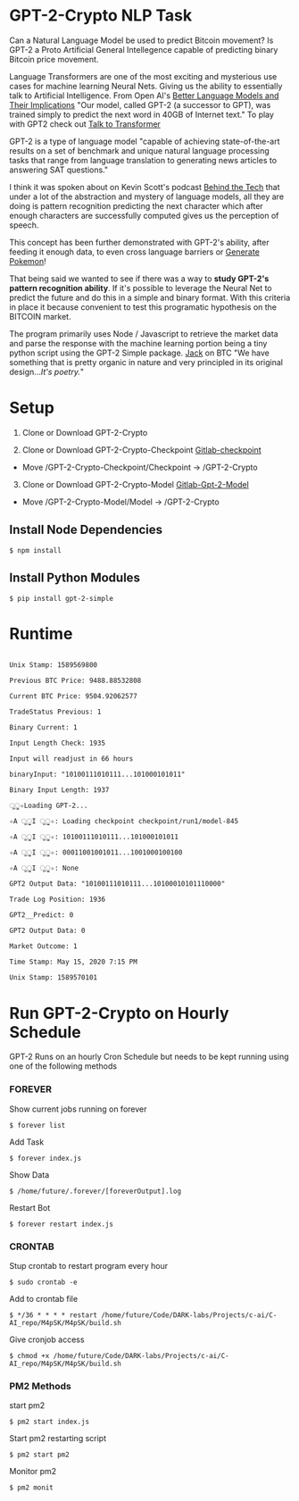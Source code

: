 # GPT-2-Crypto NLP Task
Can a Natural Language Model be used to predict Bitcoin movement? Is GPT-2 a Proto Artificial General Intellegence capable of predicting binary Bitcoin price movement.

Language Transformers are one of the most exciting and mysterious use cases for machine learning Neural Nets. Giving us the ability to essentially talk to Artificial Intelligence. From Open AI's [Better Language Models and Their Implications](https://openai.com/blog/better-language-models/ "Better Language Models and Their Implications") "Our model, called GPT-2 (a successor to GPT), was trained simply to predict the next word in 40GB of Internet text." To play with GPT2 check out [Talk to Transformer](https://talktotransformer.com/ "Talk to Transformer")

GPT-2 is a type of language model "capable of achieving state-of-the-art results on a set of benchmark and unique natural language processing tasks that range from language translation to generating news articles to answering SAT questions."


I think it was spoken about on Kevin Scott's podcast [Behind the Tech](https://www.microsoft.com/en-us/behind-the-tech "Behind the Tech") that under a lot of the abstraction and mystery of language models, all they are doing is pattern recognition predicting the next character which after enough characters are successfully computed gives us the perception of speech. 

This concept has been further demonstrated with GPT-2's ability, after feeding it enough data, to even cross language barriers or [Generate Pokemon](https://imgur.com/a/Vk0pheg "Generate Pokemon")!

That being said we wanted to see if there was a way to __study GPT-2's pattern recognition ability__. If it's possible to leverage the Neural Net to predict the future and do this in a simple and binary format. With this criteria in place it because convenient to test this programatic hypothesis on the BITCOIN market.

The program primarily uses Node / Javascript to retrieve the market data and parse the response with the machine learning portion being a tiny python script using the GPT-2 Simple package.
[Jack](https://twitter.com/jack?s=20) on BTC "We have something that is pretty organic in nature and very principled in its original design...*It's poetry.*"


# Setup
1. Clone or Download GPT-2-Crypto


2. Clone or Download GPT-2-Crypto-Checkpoint
[Gitlab-checkpoint](https://gitlab.com/M4pSK/gpt2-server-incrament-checkpoint)

- Move /GPT-2-Crypto-Checkpoint/Checkpoint -> /GPT-2-Crypto 


3. Clone or Download GPT-2-Crypto-Model
[Gitlab-Gpt-2-Model](https://gitlab.com/M4pSK/gpt2-server-incrament-model)

- Move /GPT-2-Crypto-Model/Model -> /GPT-2-Crypto 


## Install Node Dependencies

```$ npm install```


## Install Python Modules

```$ pip install gpt-2-simple```

# Runtime
```Time Stamp: May 15, 2020 7:10 PM

Unix Stamp: 1589569800

Previous BTC Price: 9488.88532808

Current BTC Price: 9504.92062577

TradeStatus Previous: 1

Binary Current: 1

Input Length Check: 1935

Input will readjust in 66 hours

binaryInput: "10100111010111...101000101011"

Binary Input Length: 1937

ूੂ✧Loading GPT-2...

✧A ूੂI ूੂ✧: Loading checkpoint checkpoint/run1/model-845

✧A ूੂI ूੂ✧: 10100111010111...101000101011

✧A ूੂI ूੂ✧: 00011001001011...1001000100100

✧A ूੂI ूੂ✧: None

GPT2 Output Data: "10100111010111...10100010101110000"

Trade Log Position: 1936

GPT2__Predict: 0

GPT2 Output Data: 0

Market Outcome: 1

Time Stamp: May 15, 2020 7:15 PM

Unix Stamp: 1589570101 
```

# Run GPT-2-Crypto on Hourly Schedule
GPT-2 Runs on an hourly Cron Schedule but needs to be kept running using one of the following methods

### FOREVER

Show current jobs running on forever

```$ forever list```


Add  Task

```$ forever index.js```


Show Data

```$ /home/future/.forever/[foreverOutput].log```


Restart Bot

```$ forever restart index.js```


### CRONTAB

Stup crontab to restart program every hour

```$ sudo crontab -e```


Add to crontab file

```$ */36 * * * * restart /home/future/Code/DARK-labs/Projects/c-ai/C-AI_repo/M4pSK/M4pSK/build.sh```


Give cronjob access

```$ chmod +x /home/future/Code/DARK-labs/Projects/c-ai/C-AI_repo/M4pSK/M4pSK/build.sh```


### PM2 Methods

start pm2

```$ pm2 start index.js```


Start pm2 restarting script

```$ pm2 start pm2```

Monitor pm2

```$ pm2 monit```
